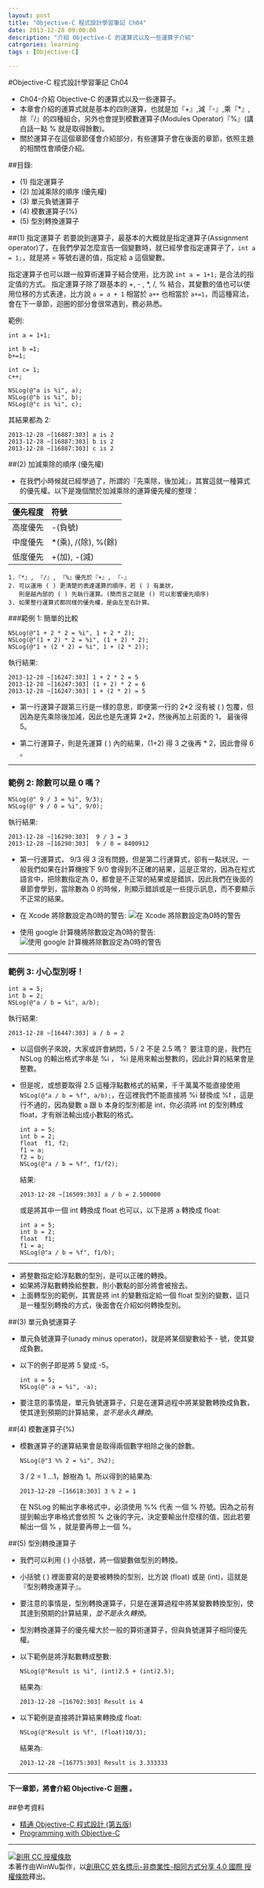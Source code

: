 ```yaml
---
layout: post
title: "Objective-C 程式設計學習筆記 Ch04"
date: 2013-12-28 09:00:00
description: "介紹 Objective-C 的運算式以及一些運算子介紹"
catrgories: learning
tags : [Objective-C]

---
```



#Objective-C 程式設計學習筆記 Ch04

* Ch04-介紹 Objective-C 的運算式以及一些運算子。
* 本章會介紹的運算式就是基本的四則運算，也就是加『+』,減『-』,乘『*』,除『/』的四種組合，另外也會提到模數運算子(Modules Operator)『%』(講白話一點 %  就是取得餘數)。
* 關於運算子在這個章節僅會介紹部分，有些運算子會在後面的章節，依照主題的相關性會順便介紹。



##目錄:
* (1) 指定運算子
* (2) 加減乘除的順序 (優先權)
* (3) 單元負號運算子
* (4) 模數運算子(%)
* (5) 型別轉換運算子


##(1) 指定運算子
若要說到運算子，最基本的大概就是指定運算子(Assignment operator)了，在我們學習怎麼宣告一個變數時，就已經學會指定運算子了，`int a = 1;`，就是將 = 等號右邊的值，指定給 a 這個變數。


指定運算子也可以跟一般算術運算子結合使用，比方說 `int a = 1+1;` 是合法的指定值的方式。
指定運算子除了跟基本的 +, - , *, /, % 結合，其變數的值也可以使用位移的方式表達，比方說 `a = a + 1` 相當於 `a++` 也相當於 `a+=1`，而這種寫法，會在下一章節，迴圈的部分會很常遇到，務必熟悉。

範例:

```
int a = 1+1;

int b =1;
b+=1;
        
int c= 1;
c++;
        
NSLog(@"a is %i", a);
NSLog(@"b is %i", b);
NSLog(@"c is %i", c);
```

其結果都為 2: 

```
2013-12-28 ~[16887:303] a is 2
2013-12-28 ~[16887:303] b is 2
2013-12-28 ~[16887:303] c is 2
```



##(2) 加減乘除的順序 (優先權)
* 在我們小時候就已經學過了，所謂的『先乘除，後加減』，其實這就一種算式的優先權。以下是幾個關於加減乘除的運算優先權的整理：

| 優先程度 | 符號 | 
|:----|:------| 
| 高度優先 | -(負號) | 
| 中度優先 | *(乘), /(除), %(餘) |
| 低度優先  | +(加), -(減)| 


	1.『*』, 『/』, 『%』優先於『+』, 『-』
	2. 可以運用 ( ) 更清楚的表達運算的順序，若 ( ) 有巢狀，
	   則是越內部的 ( ) 先執行運算。(簡而言之就是 () 可以影響優先順序) 
	3. 如果整行運算式都同樣的優先權，是由左至右計算。


###範例 1: 簡單的比較
	
```
NSLog(@"1 + 2 * 2 = %i", 1 + 2 * 2);
NSLog(@"(1 + 2) * 2 = %i", (1 + 2) * 2);
NSLog(@"1 + (2 * 2) = %i", 1 + (2 * 2));
```

執行結果: 
 
```
2013-12-28 ~[16247:303] 1 + 2 * 2 = 5
2013-12-28 ~[16247:303] (1 + 2) * 2 = 6
2013-12-28 ~[16247:303] 1 + (2 * 2) = 5
```	
	
   * 第一行運算子跟第三行是一樣的意思，即便第一行的 2\*2 沒有被 ( ) 包覆，但因為是先乘除後加減，因此也是先運算 2\*2，然後再加上前面的 1， 最後得 5。
   
   * 第二行運算子，則是先運算 ( ) 內的結果，(1+2) 得 3 之後再 \* 2，因此會得 6 。 
    
---    
  
### 範例 2: 除數可以是 0 嗎？

```
NSLog(@" 9 / 3 = %i", 9/3);
NSLog(@" 9 / 0 = %i", 9/0);
```

執行結果:

```
2013-12-28 ~[16290:303]  9 / 3 = 3
2013-12-28 ~[16290:303]  9 / 0 = 8400912
```

* 第一行運算式， 9/3 得 3 沒有問題，但是第二行運算式，卻有一點狀況，一般我們如果在計算機按下 9/0 會得到不正確的結果，這是正常的，因為在程式語言中，把除數指定為 0，都會是不正常的結果或是錯誤，因此我們在後面的章節會學到，當除數為 0 的時候，則顯示錯誤或是一些提示訊息，而不要顯示不正常的結果。

* 在 Xcode 將除數設定為0時的警告:
![在 Xcode 將除數設定為0時的警告](img/ch04-001.png)

* 使用 google 計算機將除數設定為0時的警告:
![使用 google 計算機將除數設定為0時的警告](img/ch04-002.png)

---

### 範例 3: 小心型別呀！

```
int a = 5;
int b = 2;
NSLog(@"a / b = %i", a/b);
```

執行結果:

```
2013-12-28 ~[16447:303] a / b = 2
```


* 以這個例子來說，大家或許會納悶，5 / 2 不是 2.5 嗎？ 要注意的是，我們在 NSLog 的輸出格式字串是 %i ， %i 是用來輸出整數的，因此計算的結果會是整數。
* 但是呢，或想要取得 2.5 這種浮點數格式的結果，千千萬萬不能直接使用 `NSLog(@"a / b = %f", a/b);`，在這裡我們不能直接將 %i 替換成 %f ，這是行不通的，因為變數 a 跟 b 本身的型別都是 int，你必須將 int 的型別轉成 float，才有辦法輸出成小數點的格式。

	```
	int a = 5;
    int b = 2;
    float  f1, f2;
    f1 = a;
    f2 = b;
    NSLog(@"a / b = %f", f1/f2);
	``` 
	結果:
	
	```
	2013-12-28 ~[16509:303] a / b = 2.500000
	```
	
	或是將其中一個 int 轉換成 float 也可以，以下是將 a 轉換成 float:
	
	```
	int a = 5;
    int b = 2;
    float  f1;
    f1 = a;
    NSLog(@"a / b = %f", f1/b);	
    ```
---

* 將整數指定給浮點數的型別，是可以正確的轉換。
* 如果將浮點數轉換給整數，則小數點的部分將會被捨去。
* 上面轉型別的範例，其實是將 int 的變數指定給一個 float 型別的變數，這只是一種型別轉換的方式，後面會在介紹如何轉換型別。




##(3) 單元負號運算子

* 單元負號運算子(unady minus operator)，就是將某個變數給予 - 號，使其變成負數。

* 以下的例子即是將 5 變成 -5。
	
	```
	int a = 5;
	NSLog(@"-a = %i", -a);
	```

* 要注意的事情是，單元負號運算子，只是在運算過程中將某變數轉換成負數，使其達到預期的計算結果，_並不是永久轉換_。
	
##(4) 模數運算子(%)
* 模數運算子的運算結果會是取得兩個數字相除之後的餘數。
	
	```
	NSLog(@"3 %% 2 = %i", 3%2);
	```
 	3 / 2 = 1 ...1，餘樹為 1。所以得到的結果為:
	
	```
	2013-12-28 ~[16618:303] 3 % 2 = 1
	```
    在 NSLog 的輸出字串格式中，必須使用 %% 代表 一個 % 符號。因為之前有提到輸出字串格式會依照 % 之後的字元，決定要輸出什麼樣的值，因此若要輸出一個 % ，就是要再帶上一個 %。
		


##(5) 型別轉換運算子
* 我們可以利用 ( ) 小括號，將一個變數做型別的轉換。
* 小括號 ( ) 裡面要寫的是要被轉換的型別，比方說 (float) 或是 (int)，這就是『型別轉換運算子』。
* 要注意的事情是，型別轉換運算子，只是在運算過程中將某變數轉換型別，使其達到預期的計算結果，_並不是永久轉換_。
* 型別轉換運算子的優先權大於一般的算術運算子，但與負號運算子相同優先權。
* 以下範例是將浮點數轉成整數:
	
	```
	NSLog(@"Result is %i", (int)2.5 + (int)2.5);
	```
	
	結果為:
	
	```
	2013-12-28 ~[16702:303] Result is 4
	```

* 以下範例是直接將計算結果轉換成 float:

	```
	NSLog(@"Result is %f", (float)10/3);
	```
	
	結果為:
	
	```
	2013-12-28 ~[16775:303] Result is 3.333333
	```



---

#### 下一章節，將會介紹 Objective-C 迴圈 。



##參考資料
* [精通 Objective-C 程式設計 (第五版)](http://www.books.com.tw/products/0010574124)
* [Programming with Objective-C](https://developer.apple.com/library/mac/documentation/cocoa/conceptual/ProgrammingWithObjectiveC/Introduction/Introduction.html#//apple_ref/doc/uid/TP40011210-CH1-SW1)

---

<a rel="license" href="http://creativecommons.org/licenses/by-nc-sa/4.0/"><img alt="創用 CC 授權條款" style="border-width:0" src="http://i.creativecommons.org/l/by-nc-sa/4.0/88x31.png" /></a><br />本著作由<span xmlns:cc="http://creativecommons.org/ns#" property="cc:attributionName">WinWu</span>製作，以<a rel="license" href="http://creativecommons.org/licenses/by-nc-sa/4.0/">創用CC 姓名標示-非商業性-相同方式分享 4.0 國際 授權條款</a>釋出。